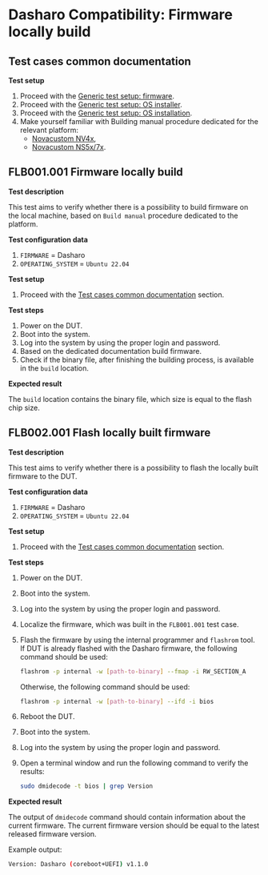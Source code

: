 # Dasharo Compatibility: Firmware locally build

## Test cases common documentation

**Test setup**

1. Proceed with the
    [Generic test setup: firmware](../../generic-test-setup/#firmware).
1. Proceed with the
    [Generic test setup: OS installer](../../generic-test-setup/#os-installer).
1. Proceed with the
    [Generic test setup: OS installation](../../generic-test-setup/#os-installation).
1. Make yourself familiar with Building manual procedure dedicated for
    the relevant platform:
    * [Novacustom NV4x](../../variants/novacustom_nv4x/building.md),
    * [Novacustom NS5x/7x](../../variants/novacustom_ns5x_7x/building-manual.md).

## FLB001.001 Firmware locally build

**Test description**

This test aims to verify whether there is a possibility to build firmware
on the local machine, based on `Build manual` procedure dedicated to the
platform.

**Test configuration data**

1. `FIRMWARE` = Dasharo
1. `OPERATING_SYSTEM` = `Ubuntu 22.04`

**Test setup**

1. Proceed with the
    [Test cases common documentation](#test-cases-common-documentation) section.

**Test steps**

1. Power on the DUT.
1. Boot into the system.
1. Log into the system by using the proper login and password.
1. Based on the dedicated documentation build firmware.
1. Check if the binary file, after finishing the building process, is available
    in the `build` location.

**Expected result**

The `build` location contains the binary file, which size is equal to the flash
chip size.

## FLB002.001 Flash locally built firmware

**Test description**

This test aims to verify whether there is a possibility to flash the locally
built firmware to the DUT.

**Test configuration data**

1. `FIRMWARE` = Dasharo
1. `OPERATING_SYSTEM` = `Ubuntu 22.04`

**Test setup**

1. Proceed with the
    [Test cases common documentation](#test-cases-common-documentation) section.

**Test steps**

1. Power on the DUT.
1. Boot into the system.
1. Log into the system by using the proper login and password.
1. Localize the firmware, which was built in the `FLB001.001` test case.
1. Flash the firmware by using the internal programmer and `flashrom` tool. If
    DUT is already flashed with the Dasharo firmware, the following command
    should be used:

    ```bash
    flashrom -p internal -w [path-to-binary] --fmap -i RW_SECTION_A
    ```

    Otherwise, the following command should be used:

    ```bash
    flashrom -p internal -w [path-to-binary] --ifd -i bios
    ```

1. Reboot the DUT.
1. Boot into the system.
1. Log into the system by using the proper login and password.
1. Open a terminal window and run the following command to verify the results:

    ```bash
    sudo dmidecode -t bios | grep Version
    ```

**Expected result**

The output of `dmidecode` command should contain information about the current
firmware. The current firmware version should be equal to the latest released
firmware version.

Example output:

```bash
Version: Dasharo (coreboot+UEFI) v1.1.0
```
